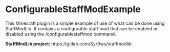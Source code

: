 <h1>ConfigurableStaffModExample</h1>

<p>
This Minecraft plugin is a simple example of use of what can be done using StaffModLib. 
It contains a configurable staff mod that can be enabled or disabled using the /configurablestaffmod command.
</p>

<div>
<p style="font-weight: bold; display: inline">StaffModLib project: </p><a>https://gitlab.com/Syr0ws/staffmodlib</a>
</div>


